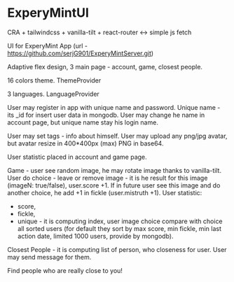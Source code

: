 # ExperyMintUI
CRA + tailwindcss + vanilla-tilt + react-router <-> simple js fetch

UI for ExperyMint App (url - https://github.com/serjG901/ExperyMintServer.git)

Adaptive flex design, 3 main page - account, game, closest people.

16 colors theme. ThemeProvider

3 languages. LanguageProvider

User may register in app with unique name and password.
Unique name - its _id for insert user data in mongodb.
User may change he name in account page, but unique name stay his login name.

User may set tags - info about himself.
User may upload any png/jpg avatar, but avatar resize in  400*400px (max) PNG in base64.

User statistic placed in account and game page.

Game - user see random image, he may rotate image thanks to vanilla-tilt.
User do choice - leave or remove image - it is he result for this image (imageN: true/false), user.score +1.
If in future user see this image and do another choice, he add +1 in fickle (user.mistruth +1).
User statistic: 
- score, 
- fickle, 
- unique - it is computing index, user image choice compare with choice all sorted users (for default they sort by max score, min fickle, min last action date, limited 1000 users, provide by mongodb).

Closest People - it is computing list of person, who closeness for user. User may send message for them.


Find people who are really close to you!

